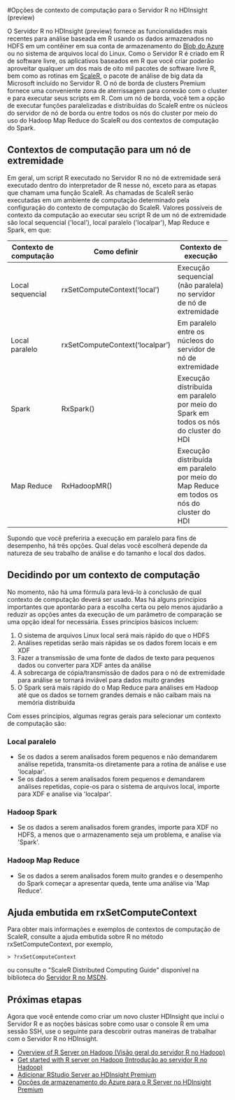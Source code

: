 <properties
   pageTitle="Opções de contexto de computação para o Servidor R no HDInsight (preview) | Azure"
   description="Conheça as diferentes opções de contexto de computação disponíveis para usuários com o Servidor R no HDInsight (preview)"
   services="HDInsight"
   documentationCenter=""
   authors="jeffstokes72"
   manager="paulettem"
   editor="cgronlun"
/>

<tags
   ms.service="HDInsight"
   ms.devlang="R"
   ms.topic="article"
   ms.tgt_pltfrm="na"
   ms.workload="data-services"
   ms.date="03/28/2016"
   ms.author="jeffstok"
/>

#Opções de contexto de computação para o Servidor R no HDInsight (preview)

O Servidor R no HDInsight (preview) fornece as funcionalidades mais recentes para análise baseada em R usando os dados armazenados no HDFS em um contêiner em sua conta de armazenamento do [Blob do Azure](../storage/storage-introduction.md "Armazenamento do Blob do Azure") ou no sistema de arquivos local do Linux. Como o Servidor R é criado em R de software livre, os aplicativos baseados em R que você criar poderão aproveitar qualquer um dos mais de oito mil pacotes de software livre R, bem como as rotinas em [ScaleR](http://www.revolutionanalytics.com/revolution-r-enterprise-scaler "Revolution Analytics ScaleR"), o pacote de análise de big data da Microsoft incluído no Servidor R. O nó de borda de clusters Premium fornece uma conveniente zona de aterrissagem para conexão com o cluster e para executar seus scripts em R. Com um nó de borda, você tem a opção de executar funções paralelizadas e distribuídas do ScaleR entre os núcleos do servidor de nó de borda ou entre todos os nós do cluster por meio do uso do Hadoop Map Reduce do ScaleR ou dos contextos de computação do Spark.

## Contextos de computação para um nó de extremidade

Em geral, um script R executado no Servidor R no nó de extremidade será executado dentro do interpretador de R nesse nó, exceto para as etapas que chamam uma função ScaleR. As chamadas de ScaleR serão executadas em um ambiente de computação determinado pela configuração do contexto de computação do ScaleR. Valores possíveis de contexto da computação ao executar seu script R de um nó de extremidade são local sequencial ('local'), local paralelo ('localpar'), Map Reduce e Spark, em que:

| Contexto de computação | Como definir | Contexto de execução |
|------------------|---------------------------------|---------------------------------------------------------------------------------------|
| Local sequencial | rxSetComputeContext(‘local’) | Execução sequencial (não paralela) no servidor de nó de extremidade |
| Local paralelo | rxSetComputeContext(‘localpar’) | Em paralelo entre os núcleos do servidor de nó de extremidade |
| Spark | RxSpark() | Execução distribuída em paralelo por meio do Spark em todos os nós do cluster do HDI |
| Map Reduce | RxHadoopMR() | Execução distribuída em paralelo por meio do Map Reduce em todos os nós do cluster do HDI |


Supondo que você preferiria a execução em paralelo para fins de desempenho, há três opções. Qual delas você escolherá depende da natureza de seu trabalho de análise e do tamanho e local dos dados.

## Decidindo por um contexto de computação

No momento, não há uma fórmula para levá-lo à conclusão de qual contexto de computação deverá ser usado. Mas há alguns princípios importantes que apontarão para a escolha certa ou pelo menos ajudarão a reduzir as opções antes da execução de um parâmetro de comparação se uma opção ideal for necessária. Esses princípios básicos incluem:

1.	O sistema de arquivos Linux local será mais rápido do que o HDFS
2.	Análises repetidas serão mais rápidas se os dados forem locais e em XDF 
3.	Fazer a transmissão de uma fonte de dados de texto para pequenos dados ou converter para XDF antes da análise 
4.	A sobrecarga de cópia/transmissão de dados para o nó de extremidade para análise se tornará inviável para dados muito grandes 
5.	O Spark será mais rápido do o Map Reduce para análises em Hadoop até que os dados se tornem grandes demais e não caibam mais na memória distribuída

Com esses princípios, algumas regras gerais para selecionar um contexto de computação são:

### Local paralelo

- Se os dados a serem analisados forem pequenos e não demandarem análise repetida, transmita-os diretamente para a rotina de análise e use 'localpar'. 
- Se os dados a serem analisados forem pequenos e demandarem análises repetidas, copie-os para o sistema de arquivos local, importe para XDF e analise via 'localpar'. 

### Hadoop Spark

- Se os dados a serem analisados forem grandes, importe para XDF no HDFS, a menos que o armazenamento seja um problema, e analise via 'Spark'. 

### Hadoop Map Reduce

- Se os dados a serem analisados forem muito grandes e o desempenho do Spark começar a apresentar queda, tente uma análise via 'Map Reduce'.

## Ajuda embutida em rxSetComputeContext

Para obter mais informações e exemplos de contextos de computação de ScaleR, consulte a ajuda embutida sobre R no método rxSetComputeContext, por exemplo,

    > ?rxSetComputeContext 

ou consulte o "ScaleR Distributed Computing Guide" disponível na biblioteca do [Servidor R no MSDN](https://msdn.microsoft.com/library/mt674634.aspx "R Server no MSDN").


## Próximas etapas

Agora que você entende como criar um novo cluster HDInsight que inclui o Servidor R e as noções básicas sobre como usar o console R em uma sessão SSH, use o seguinte para descobrir outras maneiras de trabalhar com o Servidor R no HDInsight.

- [Overview of R Server on Hadoop (Visão geral do servidor R no Hadoop)](hdinsight-hadoop-r-server-overview.md)
- [Get started with R server on Hadoop (Introdução ao servidor R no Hadoop)](hdinsight-hadoop-r-server-get-started.md)
- [Adicionar RStudio Server ao HDInsight Premium](hdinsight-hadoop-r-server-install-r-studio.md)
- [Opções de armazenamento do Azure para o R Server no HDInsight Premium](hdinsight-hadoop-r-server-storage.md)

<!---HONumber=AcomDC_0420_2016-->